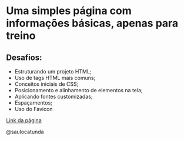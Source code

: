 # Uma simples página com informações básicas, apenas para treino

## Desafios:

- Estruturando um projeto HTML;
- Uso de tags HTML mais comuns;
- Conceitos iniciais de CSS;
- Posicionamento e alinhamento de elementos na tela;
- Aplicando fontes customizadas;
- Espaçamentos;
- Uso do Favicon

[Link da página](https://saulocatunda.github.io/simple-layout/)

@saulocatunda
